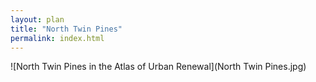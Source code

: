 ```yaml
---
layout: plan
title: "North Twin Pines"
permalink: index.html
---
```


![North Twin Pines in the Atlas of Urban Renewal](North Twin Pines.jpg)
